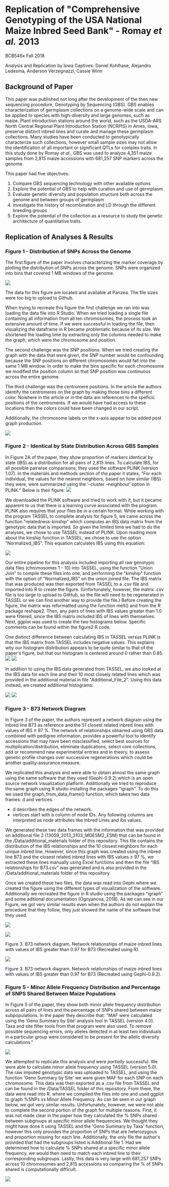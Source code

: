 # Replication of "Comprehensive Genotyping of the USA National Maize Inbred Seed Bank" - Romay *et al.* 2013
BCB546x Fall 2018

Analysis and Replication by Iowa Captives: Daniel Kohlhase, Alejandro Ledesma, Anderson Verzegnazzi, Cassie Winn



## Background of Paper

This paper was published not long after the development of the then new sequencing procedure, Genotyping by Sequencing (GBS). GBS enables characterization of germplasm collections on a genome-wide scale and can be applied to species with high-diversity and large genomes, such as maize. Plant introduction stations around the world, such as the USDA-ARS North Central Regional Plant Introduction Station (NCRPIS) in Ames, Iowa, preserve distinct inbred lines and curate and manage these germplasm collections. Many studies have been conducted to genotypically characterize such collections, however small sample sizes may not allow the identification of all important or significant QTLs for complex traits. In this study done by Romay *et al.*, GBS was used to analyze 4,351 maize samples from 2,815 maize accessions with 681,257 SNP markers across the genome.

This paper had five objectives:

1. Compare GBS sequencing technology with other available options
2. Explore the potential of GBS to help with curation and use of germplasm
3. Evaluate genetic diversity and population structure both across the genome and between groups of germplasm
4. Investigate the history of recombination and LD through the different breeding groups
5. Explore the potential of the collection as a resource to study the genetic architecture of quantitative traits.

## Replication of Analyses & Results
### Figure 1 - Distribution of SNPs Across the Genome

The first figure of the paper involves characterizing the marker coverage by plotting the distribution of SNPs across the genome. SNPs were organized into bins that covered 1 MB windows of the genome.

![](./Figures/Romay_et_al/Fig1.png)

The data for this figure are located and available at Panzea. The file sizes were too big to upload to Github.

When trying to recreate this figure the first challenge we ran into was loading the data file into R Studio. When we tried loading a single file containing all information from all ten chromosomes, the process took an extensive amount of time. If we were successful in loading the file, then visualizing the dataframe in R became problematic because of its size. We shortened the loading time by extracting only the columns needed to make the graph, which were the chromosome and position.

The second challenge was the SNP positions. When we tried creating the graph with the data that were given, the SNP number would be confounding because the SNP positions on different chromosomes would fall into the same 1 MB window. In order to make the bins specific for each chromosome we modified the position column so that SNP position was continuous across the entire genome.

The third challenge was the centromere positions. In the article the authors identify the centromeres on the graph by making those bins a different color. Nowhere in the article or in the data are references to the speficic positions of the centromeres. If we would have had access to these locations then the colors could have been changed in our script.

Additionally, the chromosome labels on the x-axis appear to be added post graph production.

![](./Figures/Iowa_Captives/Fig1.png)

### Figure 2 - Identical by State Distribution Across GBS Samples
In Figure 2A of the paper, they show proportion of markers identical by state (IBS) as a distribution for all pairs of 2,815 lines. To calculate IBS, for all possible pairwise comparisons, they used the software PLINK (version 1.07). In the materials and methods section of the paper it states, "For each individual, the values for the nearest neighbors, based on how similar (IBS) they were, were summarized using the ‘–cluster –neighbour’ option in PLINK." Below is their figure:
![](./Figures/Romay_et_al/Fig2.png)

We downloaded the PLINK software and tried to work with it, but it became apparent to us that there is a learning curve associated with the program. PLINK also requires that your files be in a certain format. While working with the program TASSEL to complete analysis for figure 5, we came across the function "relatedness-kinship" which computes an IBS data matrix from the genotypic data that is imported. So given the limited time we had to do the analyses, we chose to use TASSEL instead of PLINK. Upon reading more about the kinship function in TASSEL, we chose to use the option "Normalized_IBS". This equation calculates IBS using this equation: 

![](./Figures/Iowa_Captives/IBS_equation.png)

Our entire pipeline for this analysis included importing all raw genotypic data files (chromosomes 1 - 10) into TASSEL, using the function "Union Join" to compile these files into one, and performing the "kinship" function with the option of "Normalized_IBS" on the union joined file. The IBS matrix that was produced was then exported from TASSEL to a .csv file and imported into R to create the figure. (Unfortunately, however, the matrix .csv file is too large to upload to GitHub, so the file will need to be regenerated in TASSEL or we can find another way to provide the file.) Before creating the figure, the matrix was reformatted using the function melt() and from the R package reshape2. Then, any pairs of lines with IBS values greater than 1.0 were filtered, since the IBS matrix included IBS of lines with themselves. Next, ggplot was used to create the two histograms below. Specific comments can be found within the figure2 R code. 

One distinct difference between calculating IBS in TASSEL versus PLINK is that the IBS matrix from TASSEL includes negative values. This explains why our histogram distribution appears to be quite similar to that of the paper's figure, but that our histogram is centered around 0 rather than 0.85.
![](./Figures/Iowa_Captives/Figure2.png)
![](./Figures/Iowa_Captives/Figure2_A.png)

In addition to using the IBS data generated from TASSEL, we also looked at the IBS data for each line and their 10 most closely related lines which was provided in the additional material in file "Additional_File_2". Using this data instead, we created additional histograms:

![](./Figures/Iowa_Captives/Fig2_filtered.png)
![](./Figures/Iowa_Captives/Fig2A_filtered.png)

### Figure 3 - B73 Network Diagram

In Figure 3 of the paper, the authors represent a network diagram using the inbred line B73 as reference and the 51 closest related inbred lines with values of IBS ≥ 97 %. The network of relationships obtained using GBS data combined with pedigree information,
provides a powerful tool to identify accessions that may have been misclassified, select best sources for multiplication/distribution, eliminate duplications, select core collections, add or recommend new experimental entries and in theory, to assess genetic profile changes over successive regenerations which could be another quality-assurance measure.

We replicated this analysis and were able to obtain almost the same graph using the same software that they used (Gephi-0.9.2) which is an open source network visualization platform. Additionally we tried to reproduce the same graph using R studio installing the packages “igraph”. To do this we used the graph_from_data_frame() function, which takes two data frames: d and vertices.
-	d describes the edges of the network. 
-	vertices start with a column of node IDs. Any following columns are interpreted as node attributes like Inbred Lines and ibs values.

We generated these two data frames with the information that was provided on additional file 2 (13059_2013_3103_MOESM2_ESM) that can be found in the  /Data/additional_materials folder of this repository. This file contains the distribution of the IBS relationships and the 10 closest neighbors for each unique inbred line. However, since this graph was created using the inbred line B73 and the closest related inbred lines with IBS values ≥ 97 %, we extracted these lines manually using Excel functions and then the file “IBS relationships for B73.csv” was generated and is also provided in the /Data/additional_materials folder of this repository.

Once we created these two files, the data was read into Gephi where we created the figure using the different types of visualization of the software. Additionally we recreated the figure in R studio using the packages “igraph” and some aditional documentation (Ognyanova, 2018). As we can see in our Figure, we got very similar results even when the authors do not explain the procedure that they follow, they just showed the name of the software that they used.


![](./Figures/Romay_et_al/Fig3.png)

![](./Figures/Iowa_Captives/Fig3_with_R.png)

Figure 3. B73 network diagram. Network relationships of maize inbred lines with values of IBS greater than 0.97 for B73 (Recreated using R).

![](./Figures/Iowa_Captives/Fig3_with_gephi.png)

Figure 3. B73 network diagram. Network relationships of maize inbred lines with values of IBS greater than 0.97 for B73 (Recreated using Gephi-0.9.2).

### Figure 5 - Minor Allele Frequency Distribution and Percentage of SNPS Shared Between Maize Populations
In Figure 5 of the paper, they show both minor allele frequency distribution across all pairs of lines and the percentage of SNPs shared between maize subpopulations. In the paper they describe that: "MAF were calculated using the ‘Geno Summary by Site’ analysis tool in TASSEL (version 4.0). Taxa and site filter tools from that program were also used. To remove possible sequencing errors, only alleles detected in at least two individuals in a particular group were considered to be present for the allelic diversity calculations."


![](./Figures/Romay_et_al/Fig5.png)

We attempted to replicate this analysis and were *partially* successful. We were able to calculate minor allele frequency using TASSEL (version 5.0). The raw imputed genotypic data was uploaded to TASSEL, and using the function 'Geno Summary by Site' we were given MAF for each SNP on each chromosome. This data was then exported as a .csv file from TASSEL and can be found in the /Data/TASSEL folder of this repository. From there, the data were read into R, where we compiled the files into one and used ggplot to graph %SNPs vs Minor Allele Frequency. As can be seen in our graph below, we got very similar results. Unfortunately, however, we were not able to complete the second portion of the graph for multiple reasons. First, it was not made clear in the paper how they calculated the % SNPs shared between subgroups at specific minor allele frequencies. We thought they might have done it using TASSEL and the 'Geno Summary by Taxa' function, however this only provides the proportion of SNPs that are heterozygous and proportion missing for each line. Additionally, the only file the author's provided that had the subgroups listed is Additional file 1. Had we determined how to calculate % SNPs shared at a specific minor allele frequency, we would then need to match each inbred line to their corresponding subgroups. Lastly, this data is very large with 681,257 SNPs across 10 chromosomes and 2,815 accessions so comparing the % of SNPs shared is computationally difficult.

![](./Figures/Iowa_Captives/Fig5.png)
